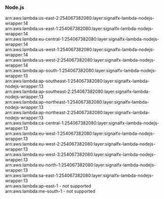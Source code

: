 <h3>Node.js</h3>  

arn:aws:lambda:us-east-2:254067382080:layer:signalfx-lambda-nodejs-wrapper:14<br>
arn:aws:lambda:us-east-1:254067382080:layer:signalfx-lambda-nodejs-wrapper:14<br>
arn:aws:lambda:eu-central-1:254067382080:layer:signalfx-lambda-nodejs-wrapper:14<br>
arn:aws:lambda:us-west-1:254067382080:layer:signalfx-lambda-nodejs-wrapper:14<br>
arn:aws:lambda:us-west-2:254067382080:layer:signalfx-lambda-nodejs-wrapper:14<br>
arn:aws:lambda:ap-south-1:254067382080:layer:signalfx-lambda-nodejs-wrapper:13<br>
arn:aws:lambda:ap-southeast-1:254067382080:layer:signalfx-lambda-nodejs-wrapper:13<br>
arn:aws:lambda:ap-southeast-2:254067382080:layer:signalfx-lambda-nodejs-wrapper:13<br>
arn:aws:lambda:ap-northeast-1:254067382080:layer:signalfx-lambda-nodejs-wrapper:13<br>
arn:aws:lambda:ap-northeast-2:254067382080:layer:signalfx-lambda-nodejs-wrapper:13<br>
arn:aws:lambda:ca-central-1:254067382080:layer:signalfx-lambda-nodejs-wrapper:13<br>
arn:aws:lambda:eu-west-1:254067382080:layer:signalfx-lambda-nodejs-wrapper:13<br>
arn:aws:lambda:eu-west-2:254067382080:layer:signalfx-lambda-nodejs-wrapper:13<br>
arn:aws:lambda:eu-west-3:254067382080:layer:signalfx-lambda-nodejs-wrapper:13<br>
arn:aws:lambda:eu-north-1:254067382080:layer:signalfx-lambda-nodejs-wrapper:13<br>
arn:aws:lambda:sa-east-1:254067382080:layer:signalfx-lambda-nodejs-wrapper:13<br>
arn:aws:lambda:ap-east-1 - not supported<br>
arn:aws:lambda:me-south-1 - not supported<br>

<!-- Note to maintainers: please be careful editing this file. 
